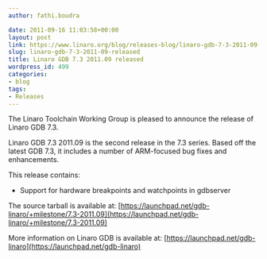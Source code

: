 ```yaml
---
author: fathi.boudra

date: 2011-09-16 11:03:58+00:00
layout: post
link: https://www.linaro.org/blog/releases-blog/linaro-gdb-7-3-2011-09-released/
slug: linaro-gdb-7-3-2011-09-released
title: Linaro GDB 7.3 2011.09 released
wordpress_id: 499
categories:
- blog
tags:
- Releases
---
```


The Linaro Toolchain Working Group is pleased to announce the release of Linaro GDB 7.3.

Linaro GDB 7.3 2011.09 is the second release in the 7.3 series.  Based off the latest GDB 7.3, it includes a number of ARM-focused bug fixes and enhancements.

This release contains:
* Support for hardware breakpoints and watchpoints in gdbserver

The source tarball is available at:
[https://launchpad.net/gdb-linaro/+milestone/7.3-2011.09](https://launchpad.net/gdb-linaro/+milestone/7.3-2011.09)

More information on Linaro GDB is available at:
[https://launchpad.net/gdb-linaro](https://launchpad.net/gdb-linaro)
